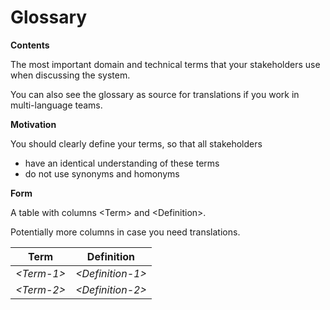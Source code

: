 # Glossary

**Contents**

The most important domain and technical terms that your stakeholders use
when discussing the system.

You can also see the glossary as source for translations if you work in
multi-language teams.

**Motivation**

You should clearly define your terms, so that all stakeholders

- have an identical understanding of these terms
- do not use synonyms and homonyms

**Form**

A table with columns \<Term\> and \<Definition\>.

Potentially more columns in case you need translations.

| Term         | Definition         |
| ------------ | ------------------ |
| *\<Term-1\>* | *\<Definition-1\>* |
| *\<Term-2\>* | *\<Definition-2\>* |
